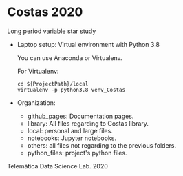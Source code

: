 # Costas 2020
Long period variable star study
* Laptop setup: Virtual environment with Python 3.8

    You can use Anaconda or Virtualenv.

    For Virtualenv:
    ```shell
    cd ${ProjectPath}/local
    virtualenv -p python3.8 venv_Costas
    ```

* Organization:
    * github_pages: Documentation pages.
    * library: All files regarding to Costas library.
    * local: personal and large files.
    * notebooks: Jupyter notebooks.
    * others: all files not regarding to the previous folders.
    * python_files: project's python files.

Telemática Data Science Lab. 2020